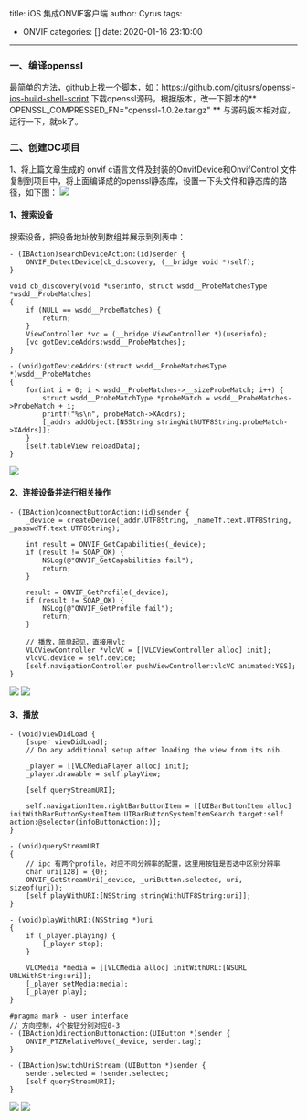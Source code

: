 title: iOS 集成ONVIF客户端
author: Cyrus
tags:
  - ONVIF
categories: []
date: 2020-01-16 23:10:00
---
### 一、编译openssl
最简单的方法，github上找一个脚本，如：https://github.com/gitusrs/openssl-ios-build-shell-script 下载openssl源码，根据版本，改一下脚本的** OPENSSL_COMPRESSED_FN="openssl-1.0.2e.tar.gz" ** 与源码版本相对应，运行一下，就ok了。

### 二、创建OC项目
1、将上篇文章生成的 onvif c语言文件及封装的OnvifDevice和OnvifControl 文件复制到项目中，将上面编译成的openssl静态库，设置一下头文件和静态库的路径，如下图：
![](onvif_oc_1.png)

#### 1、搜索设备
搜索设备，把设备地址放到数组并展示到列表中：
~~~
- (IBAction)searchDeviceAction:(id)sender {
    ONVIF_DetectDevice(cb_discovery, (__bridge void *)self);
}

void cb_discovery(void *userinfo, struct wsdd__ProbeMatchesType *wsdd__ProbeMatches)
{
    if (NULL == wsdd__ProbeMatches) {
        return;
    }
    ViewController *vc = (__bridge ViewController *)(userinfo);
    [vc gotDeviceAddrs:wsdd__ProbeMatches];
}

- (void)gotDeviceAddrs:(struct wsdd__ProbeMatchesType *)wsdd__ProbeMatches
{
    for(int i = 0; i < wsdd__ProbeMatches->__sizeProbeMatch; i++) {
        struct wsdd__ProbeMatchType *probeMatch = wsdd__ProbeMatches->ProbeMatch + i;
        printf("%s\n", probeMatch->XAddrs);
        [_addrs addObject:[NSString stringWithUTF8String:probeMatch->XAddrs]];
    }
    [self.tableView reloadData];
}
~~~
![](onvif_oc_2.png)


#### 2、连接设备并进行相关操作
~~~
- (IBAction)connectButtonAction:(id)sender {
    _device = createDevice(_addr.UTF8String, _nameTf.text.UTF8String, _passwdTf.text.UTF8String);
    
    int result = ONVIF_GetCapabilities(_device);
    if (result != SOAP_OK) {
        NSLog(@"ONVIF_GetCapabilities fail");
        return;
    }
    
    result = ONVIF_GetProfile(_device);
    if (result != SOAP_OK) {
        NSLog(@"ONVIF_GetProfile fail");
        return;
    }
    
    // 播放，简单起见，直接用vlc
    VLCViewController *vlcVC = [[VLCViewController alloc] init];
    vlcVC.device = self.device;
    [self.navigationController pushViewController:vlcVC animated:YES];
}
~~~
![](onvif_oc_3.png)
![](onvif_oc_4.png)

#### 3、播放
~~~
- (void)viewDidLoad {
    [super viewDidLoad];
    // Do any additional setup after loading the view from its nib.
    
    _player = [[VLCMediaPlayer alloc] init];
    _player.drawable = self.playView;
    
    [self queryStreamURI];
    
    self.navigationItem.rightBarButtonItem = [[UIBarButtonItem alloc] initWithBarButtonSystemItem:UIBarButtonSystemItemSearch target:self action:@selector(infoButtonAction:)];
}

- (void)queryStreamURI
{
	// ipc 有两个profile，对应不同分辨率的配置，这里用按钮是否选中区别分辨率
    char uri[128] = {0};
    ONVIF_GetStreamUri(_device, _uriButton.selected, uri, sizeof(uri));
    [self playWithURI:[NSString stringWithUTF8String:uri]];
}

- (void)playWithURI:(NSString *)uri
{
    if (_player.playing) {
        [_player stop];
    }
    
    VLCMedia *media = [[VLCMedia alloc] initWithURL:[NSURL URLWithString:uri]];
    [_player setMedia:media];
    [_player play];
}

#pragma mark - user interface
// 方向控制，4个按钮分别对应0-3
- (IBAction)directionButtonAction:(UIButton *)sender {
    ONVIF_PTZRelativeMove(_device, sender.tag);
}

- (IBAction)switchUriStream:(UIButton *)sender {
    sender.selected = !sender.selected;
    [self queryStreamURI];
}
~~~
![](onvif_oc_5.png)
![](onvif_oc_6.png)
